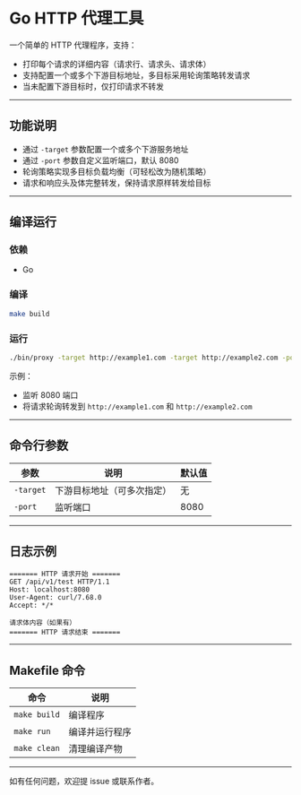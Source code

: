 # Go HTTP 代理工具

一个简单的 HTTP 代理程序，支持：

* 打印每个请求的详细内容（请求行、请求头、请求体）
* 支持配置一个或多个下游目标地址，多目标采用轮询策略转发请求
* 当未配置下游目标时，仅打印请求不转发

---

## 功能说明

* 通过 `-target` 参数配置一个或多个下游服务地址
* 通过 `-port` 参数自定义监听端口，默认 8080
* 轮询策略实现多目标负载均衡（可轻松改为随机策略）
* 请求和响应头及体完整转发，保持请求原样转发给目标

---

## 编译运行

### 依赖

* Go

### 编译

```bash
make build
```

### 运行

```bash
./bin/proxy -target http://example1.com -target http://example2.com -port 8080
```

示例：

* 监听 8080 端口
* 将请求轮询转发到 `http://example1.com` 和 `http://example2.com`

---

## 命令行参数

| 参数        | 说明            | 默认值  |
| --------- | ------------- | ---- |
| `-target` | 下游目标地址（可多次指定） | 无    |
| `-port`   | 监听端口          | 8080 |

---

## 日志示例

```log
======= HTTP 请求开始 =======
GET /api/v1/test HTTP/1.1
Host: localhost:8080
User-Agent: curl/7.68.0
Accept: */*

请求体内容（如果有）
======= HTTP 请求结束 =======
```

---

## Makefile 命令

| 命令           | 说明      |
| ------------ | ------- |
| `make build` | 编译程序    |
| `make run`   | 编译并运行程序 |
| `make clean` | 清理编译产物  |

---

如有任何问题，欢迎提 issue 或联系作者。
